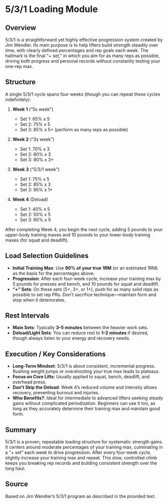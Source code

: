 # 5/3/1 Loading Module

## Overview
5/3/1 is a straightforward yet highly effective progression system created by Jim Wendler. Its main purpose is to help lifters build strength steadily over time, with clearly defined percentages and rep goals each week. The hallmark is the final “+ set,” in which you aim for as many reps as possible, driving both progress and personal records without constantly testing your one-rep max.

## Structure
A single 5/3/1 cycle spans four weeks (though you can repeat these cycles indefinitely):

1. **Week 1** (“5s week”)  
   - Set 1: 65% x 5  
   - Set 2: 75% x 5  
   - Set 3: 85% x 5+ (perform as many reps as possible)  

2. **Week 2** (“3s week”)  
   - Set 1: 70% x 3  
   - Set 2: 80% x 3  
   - Set 3: 90% x 3+  

3. **Week 3** (“5/3/1 week”)  
   - Set 1: 75% x 5  
   - Set 2: 85% x 3  
   - Set 3: 95% x 1+  

4. **Week 4** (Deload)  
   - Set 1: 40% x 5  
   - Set 2: 50% x 5  
   - Set 3: 60% x 5  

After completing Week 4, you begin the next cycle, adding 5 pounds to your upper-body training maxes and 10 pounds to your lower-body training maxes (for squat and deadlift).

## Load Selection Guidelines
- **Initial Training Max**: Use **90% of your true 1RM** (or an estimated 1RM) as the basis for the percentages above.  
- **Progression**: After each four-week cycle, increase your training max by 5 pounds for presses and bench, and 10 pounds for squat and deadlift.  
- **“+” Sets**: On these sets (5+, 3+, or 1+), push for as many solid reps as possible to set rep PRs. Don’t sacrifice technique—maintain form and stop when it deteriorates.

## Rest Intervals
- **Main Sets**: Typically **3–5 minutes** between the heavier work sets.  
- **Deload/Light Sets**: You can reduce rest to **1–2 minutes** if desired, though always listen to your energy and recovery needs.

## Execution / Key Considerations
- **Long-Term Mindset**: 5/3/1 is about consistent, incremental progress. Rushing weight jumps or overshooting your true max leads to plateaus.  
- **Focus on Core Lifts**: Usually applied to squat, bench, deadlift, and overhead press.  
- **Don’t Skip the Deload**: Week 4’s reduced volume and intensity allows recovery, preventing burnout and injuries.  
- **Who Benefits?**: Ideal for intermediate to advanced lifters seeking steady gains without complicated periodization. Beginners can use it too, as long as they accurately determine their training max and maintain good form.

## Summary
5/3/1 is a proven, repeatable loading structure for systematic strength gains. It centers around moderate percentages of your training max, culminating in a “+ set” each week to drive progression. After every four-week cycle, slightly increase your training max and repeat. This slow, controlled climb keeps you breaking rep records and building consistent strength over the long haul.

## Source
Based on Jim Wendler’s 5/3/1 program as described in the provided text.